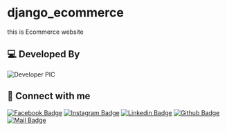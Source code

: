 # django_ecommerce

this is Ecommerce website

## 💻 Developed By

![Developer PIC](https://avatars.githubusercontent.com/u/68888519?s=96&v=4)

## 🚀 Connect with me

[![Facebook Badge](https://img.shields.io/badge/Facebook-1877F2?style=for-the-badge&logo=facebook&logoColor=white)](https://facebook.com/iazadur)
[![Instagram Badge](https://img.shields.io/badge/Instagram-E4405F?style=for-the-badge&logo=instagram&logoColor=white)](https://www.instagram.com/iazadur/)
[![Linkedin Badge](https://img.shields.io/badge/LinkedIn-0077B5?style=for-the-badge&logo=linkedin&logoColor=white)](https://www.linkedin.com/in/iamazadur/)
[![Github Badge](https://img.shields.io/badge/GitHub-100000?style=for-the-badge&logo=github&logoColor=white)](https://github.com/iazadur)
[![Mail Badge](https://img.shields.io/badge/Gmail-D14836?style=for-the-badge&logo=gmail&logoColor=white)](mailto:iamazadur@gmail.com)
